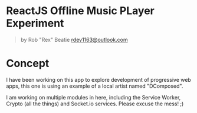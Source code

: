 # ReactJS Offline Music PLayer Experiment
> by Rob "Rex" Beatie [rdev1163@outlook.com](mailto:rdev1163@outlook.com)


# Concept

I have been working on this app to explore development of progressive web apps, this one is using an example of a local artist named "DComposed".

I am working on multiple modules in here, including the Service Worker, Crypto (all the things) and Socket.io services. Please excuse the mess! ;)

